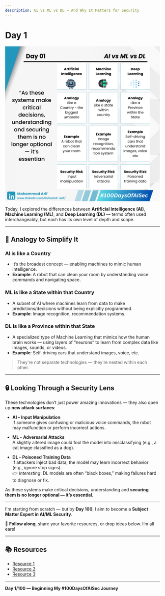 ```yaml
---
description: AI vs ML vs DL — And Why It Matters for Security
---
```


# Day 1

![Day 01 Poster](images/day01-poster.png)

Today, I explored the differences between **Artificial Intelligence (AI)**, **Machine Learning (ML)**, and **Deep Learning (DL)** — terms often used interchangeably, but each has its own level of depth and scope.

---

## 🔁 Analogy to Simplify It

### **AI is like a Country**

- It’s the broadest concept — enabling machines to mimic human intelligence.  
- **Example**: A robot that can clean your room by understanding voice commands and navigating space.

### **ML is like a State within that Country**

- A subset of AI where machines learn from data to make predictions/decisions without being explicitly programmed.  
- **Example**: Image recognition, recommendation systems.

### **DL is like a Province within that State**

- A specialized type of Machine Learning that mimics how the human brain works — using layers of “neurons” to learn from complex data like images, sounds, or videos.  
- **Example**: Self-driving cars that understand images, voice, etc.

> They're not separate technologies — they're nested within each other.

---

## 🔒 Looking Through a Security Lens

These technologies don’t just power amazing innovations — they also open up **new attack surfaces**:

- **AI – Input Manipulation**  
  If someone gives confusing or malicious voice commands, the robot may malfunction or perform incorrect actions.

- **ML – Adversarial Attacks**  
  A slightly altered image could fool the model into misclassifying (e.g., a cat image classified as a dog).

- **DL – Poisoned Training Data**  
  If attackers inject bad data, the model may learn incorrect behavior (e.g., ignore stop signs).  
  👉 *Interesting*: DL models are often “black boxes,” making failures hard to diagnose or fix.

As these systems make critical decisions, understanding and **securing them is no longer optional — it’s essential**.

---

I'm starting from scratch — but by **Day 100**, I aim to become a **Subject Matter Expert in AI/ML Security**.

📢 **Follow along**, share your favorite resources, or drop ideas below. I’m all ears!

---

## 📚 Resources

- [Resource 1](https://lnkd.in/gh6NNVQf)  
- [Resource 2](https://lnkd.in/gj3v753e)  
- [Resource 3](https://lnkd.in/g3gDtc8j)

---

**Day 1/100 — Beginning My #100DaysOfAISec Journey**
